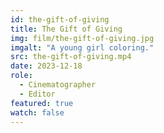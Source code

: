 ```yaml
---
id: the-gift-of-giving
title: The Gift of Giving
img: film/the-gift-of-giving.jpg
imgalt: "A young girl coloring."
src: the-gift-of-giving.mp4
date: 2023-12-18
role:
  - Cinematographer
  - Editor
featured: true
watch: false
---
```

